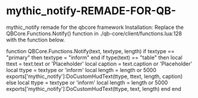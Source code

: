 # mythic_notify-REMADE-FOR-QB-
mythic_notify remade for the qbcore framework
Installation:
Replace the QBCore.Functions.Notify() function in ./qb-core/client/functions.lua:128 with the function below.

function QBCore.Functions.Notify(text, textype, length)
    if textype == "primary" then textype = "inform" end
    if type(text) == "table" then
        local ttext = text.text or 'Placeholder'
        local caption = text.caption or 'Placeholder'
        local ttype = textype or 'inform'
        local length = length or 5000
        exports['mythic_notify']:DoCustomHudText(ttype, ttext, length, caption)
    else
        local ttype = textype or 'inform'
        local length = length or 5000
        exports['mythic_notify']:DoCustomHudText(ttype, text, length)
    end
end

